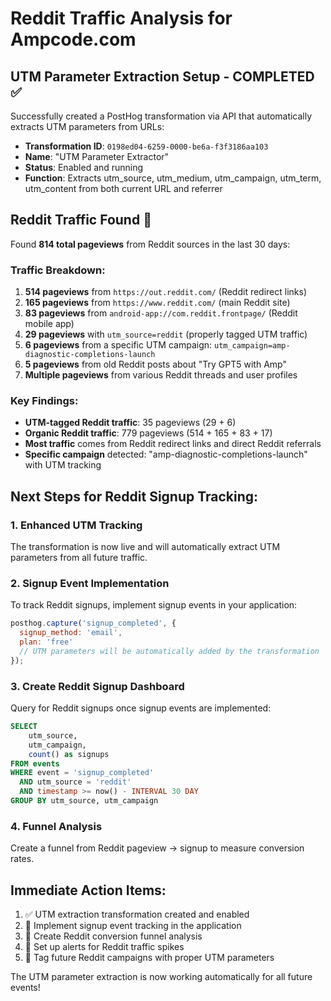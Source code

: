 # Reddit Traffic Analysis for Ampcode.com

## UTM Parameter Extraction Setup - COMPLETED ✅

Successfully created a PostHog transformation via API that automatically extracts UTM parameters from URLs:
- **Transformation ID**: `0198ed04-6259-0000-be6a-f3f3186aa103`
- **Name**: "UTM Parameter Extractor"
- **Status**: Enabled and running
- **Function**: Extracts utm_source, utm_medium, utm_campaign, utm_term, utm_content from both current URL and referrer

## Reddit Traffic Found 🎯

Found **814 total pageviews** from Reddit sources in the last 30 days:

### Traffic Breakdown:
1. **514 pageviews** from `https://out.reddit.com/` (Reddit redirect links)
2. **165 pageviews** from `https://www.reddit.com/` (main Reddit site)
3. **83 pageviews** from `android-app://com.reddit.frontpage/` (Reddit mobile app)
4. **29 pageviews** with `utm_source=reddit` (properly tagged UTM traffic)
5. **6 pageviews** from a specific UTM campaign: `utm_campaign=amp-diagnostic-completions-launch`
6. **5 pageviews** from old Reddit posts about "Try GPT5 with Amp"
7. **Multiple pageviews** from various Reddit threads and user profiles

### Key Findings:
- **UTM-tagged Reddit traffic**: 35 pageviews (29 + 6)
- **Organic Reddit traffic**: 779 pageviews (514 + 165 + 83 + 17)
- **Most traffic** comes from Reddit redirect links and direct Reddit referrals
- **Specific campaign** detected: "amp-diagnostic-completions-launch" with UTM tracking

## Next Steps for Reddit Signup Tracking:

### 1. Enhanced UTM Tracking
The transformation is now live and will automatically extract UTM parameters from all future traffic.

### 2. Signup Event Implementation
To track Reddit signups, implement signup events in your application:
```javascript
posthog.capture('signup_completed', {
  signup_method: 'email',
  plan: 'free'
  // UTM parameters will be automatically added by the transformation
});
```

### 3. Create Reddit Signup Dashboard
Query for Reddit signups once signup events are implemented:
```sql
SELECT 
    utm_source,
    utm_campaign,
    count() as signups
FROM events 
WHERE event = 'signup_completed'
  AND utm_source = 'reddit'
  AND timestamp >= now() - INTERVAL 30 DAY
GROUP BY utm_source, utm_campaign
```

### 4. Funnel Analysis
Create a funnel from Reddit pageview → signup to measure conversion rates.

## Immediate Action Items:
1. ✅ UTM extraction transformation created and enabled
2. 🔄 Implement signup event tracking in the application
3. 🔄 Create Reddit conversion funnel analysis
4. 🔄 Set up alerts for Reddit traffic spikes
5. 🔄 Tag future Reddit campaigns with proper UTM parameters

The UTM parameter extraction is now working automatically for all future events!
